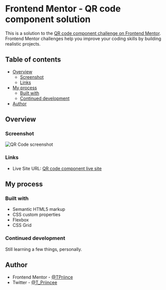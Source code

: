 # Frontend Mentor - QR code component solution

This is a solution to the [QR code component challenge on Frontend Mentor](https://www.frontendmentor.io/challenges/qr-code-component-iux_sIO_H). Frontend Mentor challenges help you improve your coding skills by building realistic projects. 

## Table of contents

- [Overview](#overview)
  - [Screenshot](#screenshot)
  - [Links](#links)
- [My process](#my-process)
  - [Built with](#built-with)
  - [Continued development](#continued-development)
- [Author](#author)


## Overview

### Screenshot

![QR Code screenshot](https://drive.google.com/file/d/1tVGzjRdT-fjyk9CIjhbZ_gUfzZMhJqLW/view?usp=sharing)


### Links

- Live Site URL: [QR code component live site](https://tpriince.github.io/QR_code_component/)

## My process

### Built with

- Semantic HTML5 markup
- CSS custom properties
- Flexbox
- CSS Grid

### Continued development
Still learning a few things, personally.


## Author
- Frontend Mentor - [@TPriince](https://www.frontendmentor.io/profile/TPriince)
- Twitter - [@T_Priincee](https://www.twitter.com/T_Priincee)

